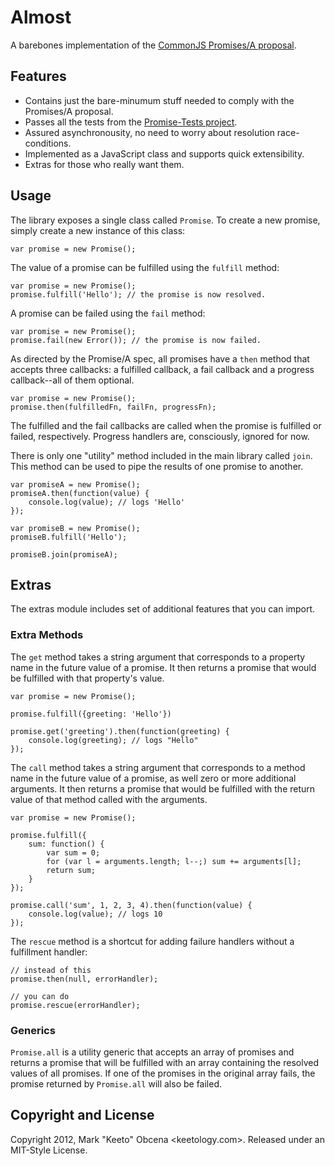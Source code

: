 Almost
======

A barebones implementation of the [CommonJS Promises/A proposal][promise-a].


Features
--------

- Contains just the bare-minumum stuff needed to comply with the Promises/A proposal.
- Passes all the tests from the [Promise-Tests project][promise-tests].
- Assured asynchronousity, no need to worry about resolution race-conditions.
- Implemented as a JavaScript class and supports quick extensibility.
- Extras for those who really want them.


Usage
-----

The library exposes a single class called `Promise`. To create a new promise, simply create a new instance of this class:

	var promise = new Promise();

The value of a promise can be fulfilled using the `fulfill` method:

	var promise = new Promise();
	promise.fulfill('Hello'); // the promise is now resolved.

A promise can be failed using the `fail` method:

	var promise = new Promise();
	promise.fail(new Error()); // the promise is now failed.

As directed by the Promise/A spec, all promises have a `then` method that accepts three callbacks: a fulfilled callback, a fail callback and a progress callback--all of them optional.

	var promise = new Promise();
	promise.then(fulfilledFn, failFn, progressFn);

The fulfilled and the fail callbacks are called when the promise is fulfilled or failed, respectively. Progress handlers are, consciously, ignored for now.

There is only one "utility" method included in the main library called `join`. This method can be used to pipe the results of one promise to another.

	var promiseA = new Promise();
	promiseA.then(function(value) {
		console.log(value); // logs 'Hello'
	});

	var promiseB = new Promise();
	promiseB.fulfill('Hello');

	promiseB.join(promiseA);


Extras
------

The extras module includes set of additional features that you can import.

### Extra Methods

The `get` method takes a string argument that corresponds to a property name in the future value of a promise. It then returns a promise that would be fulfilled with that property's value.

	var promise = new Promise();

	promise.fulfill({greeting: 'Hello'})

	promise.get('greeting').then(function(greeting) {
		console.log(greeting); // logs "Hello"
	});

The `call` method takes a string argument that corresponds to a method name in the future value of a promise, as well zero or more additional arguments. It then returns a promise that would be fulfilled with the return value of that method called with the arguments.

	var promise = new Promise();

	promise.fulfill({
		sum: function() {
			var sum = 0;
			for (var l = arguments.length; l--;) sum += arguments[l];
			return sum;
		}
	});

	promise.call('sum', 1, 2, 3, 4).then(function(value) {
		console.log(value); // logs 10
	});

The `rescue` method is a shortcut for adding failure handlers without a fulfillment handler:

	// instead of this
	promise.then(null, errorHandler);

	// you can do
	promise.rescue(errorHandler);

### Generics

`Promise.all` is a utility generic that accepts an array of promises and returns a promise that will be fulfilled with an array containing the resolved values of all promises. If one of the promises in the original array fails, the promise returned by `Promise.all` will also be failed.


Copyright and License
---------------------

Copyright 2012, Mark "Keeto" Obcena <keetology.com>. Released under an MIT-Style License.

[promise-a]: http://wiki.commonjs.org/wiki/Promises/A
[promise-tests]: https://github.com/domenic/promise-tests
